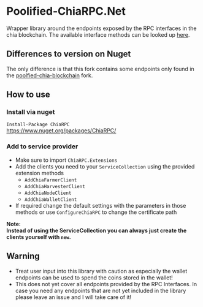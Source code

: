 # Poolified-ChiaRPC.Net

Wrapper library around the endpoints exposed by the RPC interfaces in the chia blockchain.
The available interface methods can be looked up [here](https://github.com/Chia-Network/chia-blockchain/wiki/RPC-Interfaces).

## Differences to version on Nuget
The only difference is that this fork contains some endpoints only found in the <a href="https://github.com/mageinn/Poolified-ChiaRPC.Net">poolfied-chia-blockchain</a> fork.


## How to use
### Install via nuget
`Install-Package ChiaRPC`<br>
https://www.nuget.org/packages/ChiaRPC/

### Add to service provider
- Make sure to import `ChiaRPC.Extensions`
- Add the clients you need to your `ServiceCollection` using the provided extension methods
  - `AddChiaFarmerClient`
  - `AddChiaHarvesterClient`
  - `AddChiaNodeClient`
  - `AddChiaWalletClient`
- If required change the default settings with the parameters in those methods or use `ConfigureChiaRPC` to change the certificate path

<b>Note: <br>
Instead of using the ServiceCollection you can always just create the clients yourself with `new`.</b>


## Warning
- Treat user input into this library with caution as especially the wallet endpoints can be used to spend the coins stored in the wallet!
- This does not yet cover all endpoints provided by the RPC Interfaces. In case you need any endpoints that are not yet included in the library please leave an issue and I will take care of it!
